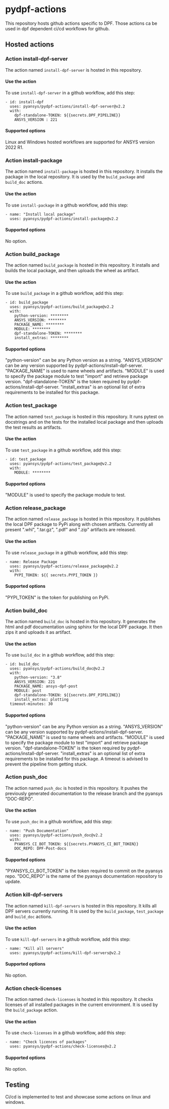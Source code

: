 # pydpf-actions

This repository hosts github actions specific to DPF. Those actions ca be used in dpf dependent ci/cd
workflows for github.

## Hosted actions

### Action install-dpf-server
The action  named `install-dpf-server` is hosted in this repository.

#### Use the action
To use `install-dpf-server` in a github workflow, add this step:
```
- id: install-dpf
  uses: pyansys/pydpf-actions/install-dpf-server@v2.2
  with:
    dpf-standalone-TOKEN: ${{secrets.DPF_PIPELINE}}
    ANSYS_VERSION : 221
```

#### Supported options
Linux and Windows hosted workflows are supported for ANSYS version 2022 R1.


### Action install-package
The action  named `install-package` is hosted in this repository.
It installs the package in the local repository.
It is used by the `build_package` and `build_doc` actions.

#### Use the action
To use `install-package` in a github workflow, add this step:
```
- name: "Install local package"
  uses: pyansys/pydpf-actions/install-package@v2.2
```

#### Supported options
No option.


### Action build_package
The action  named `build_package` is hosted in this repository.
It installs and builds the local package, and then uploads the wheel as artifact.

#### Use the action
To use `build_package` in a github workflow, add this step:
```
- id: build_package
  uses: pyansys/pydpf-actions/build_package@v2.2
  with:
    python-version: ********
    ANSYS_VERSION: ********
    PACKAGE_NAME: ********
    MODULE: ********
    dpf-standalone-TOKEN: ********
    install_extras: ********
```

#### Supported options
"python-version" can be any Python version as a string.
"ANSYS_VERSION" can be any version supported by pydpf-actions/install-dpf-server.
"PACKAGE_NAME" is used to name wheels and artifacts.
"MODULE" is used to specify the package module to test "import" and retrieve package version.
"dpf-standalone-TOKEN" is the token required by pydpf-actions/install-dpf-server.
"install_extras" is an optional list of extra requirements to be installed for this package.


### Action test_package
The action  named `test_package` is hosted in this repository.
It runs pytest on docstrings and on the tests for the installed local package and then
uploads the test results as artifacts.

#### Use the action
To use `test_package` in a github workflow, add this step:
```
- id: test_package
  uses: pyansys/pydpf-actions/test_package@v2.2
  with:
    MODULE: ********
```

#### Supported options
"MODULE" is used to specify the package module to test.


### Action release_package
The action  named `release_package` is hosted in this repository.
It publishes the local DPF package to PyPi along with chosen artifacts.
Currently all present ".whl", ".tar.gz", ".pdf" and ".zip" artifacts 
are released.

#### Use the action
To use `release_package` in a github workflow, add this step:
```
- name: Release Package
  uses: pyansys/pydpf-actions/release_package@v2.2
  with:
    PYPI_TOKEN: ${{ secrets.PYPI_TOKEN }}
```

#### Supported options
"PYPI_TOKEN" is the token for publishing on PyPi.


### Action build_doc
The action  named `build_doc` is hosted in this repository.
It generates the html and pdf documentation using sphinx for the local DPF package.
It then zips it and uploads it as artifact.

#### Use the action
To use `build_doc` in a github workflow, add this step:
```
- id: build_doc
  uses: pyansys/pydpf-actions/build_doc@v2.2
  with:
    python-version: "3.8"
    ANSYS_VERSION: 221
    PACKAGE_NAME: ansys-dpf-post
    MODULE: post
    dpf-standalone-TOKEN: ${{secrets.DPF_PIPELINE}}
    install_extras: plotting
  timeout-minutes: 30
```

#### Supported options
"python-version" can be any Python version as a string.
"ANSYS_VERSION" can be any version supported by pydpf-actions/install-dpf-server.
"PACKAGE_NAME" is used to name wheels and artifacts.
"MODULE" is used to specify the package module to test "import" and retrieve package version.
"dpf-standalone-TOKEN" is the token required by pydpf-actions/install-dpf-server.
"install_extras" is an optional list of extra requirements to be installed for this package.
A timeout is advised to prevent the pipeline from getting stuck.


### Action push_doc
The action  named `push_doc` is hosted in this repository.
It pushes the previously generated documentation to the release branch and the pyansys "DOC-REPO".

#### Use the action
To use `push_doc` in a github workflow, add this step:
```
- name: "Push Documentation"
  uses: pyansys/pydpf-actions/push_doc@v2.2
  with:
    PYANSYS_CI_BOT_TOKEN: ${{secrets.PYANSYS_CI_BOT_TOKEN}}
    DOC_REPO: DPF-Post-docs
```

#### Supported options
"PYANSYS_CI_BOT_TOKEN" is the token required to commit on the pyansys repo.
"DOC_REPO" is the name of the pyansys documentation repository to update.


### Action kill-dpf-servers
The action  named `kill-dpf-servers` is hosted in this repository.
It kills all DPF servers currently running.
It is used by the `build_package`, `test_package` and `build_doc` actions.

#### Use the action
To use `kill-dpf-servers` in a github workflow, add this step:
```
- name: "Kill all servers"
  uses: pyansys/pydpf-actions/kill-dpf-servers@v2.2
```

#### Supported options
No option.


### Action check-licenses
The action  named `check-licenses` is hosted in this repository.
It checks licenses of all installed packages in the current environment.
It is used by the `build_package` action.

#### Use the action
To use `check-licenses` in a github workflow, add this step:
```
- name: "Check licences of packages"
  uses: pyansys/pydpf-actions/check-licenses@v2.2
```

#### Supported options
No option.


## Testing

Ci/cd is implemented to test and showcase some actions on linux and windows.
